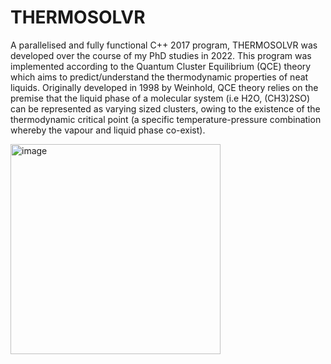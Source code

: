 # THERMOSOLVR
A parallelised and fully functional C++ 2017 program, THERMOSOLVR was developed over the course of my PhD studies in 2022. This program was implemented according to the Quantum Cluster Equilibrium (QCE) theory which aims to predict/understand the thermodynamic properties of neat liquids. Originally developed in 1998 by Weinhold, QCE theory relies on the premise that the liquid phase of a molecular system (i.e H2O, (CH3)2SO) can be represented as varying sized clusters, owing to the existence of the thermodynamic critical point (a specific temperature-pressure combination whereby the vapour and liquid phase co-exist).

<img width="336" alt="image" src="https://user-images.githubusercontent.com/42868568/161193744-3d69190e-097d-4feb-877e-0ec0dcaac7ce.png">


